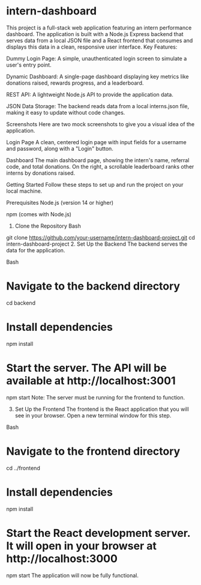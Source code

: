 # intern-dashboard
This project is a full-stack web application featuring an intern performance dashboard. The application is built with a Node.js Express backend that serves data from a local JSON file and a React frontend that consumes and displays this data in a clean, responsive user interface.
Key Features:

Dummy Login Page: A simple, unauthenticated login screen to simulate a user's entry point.

Dynamic Dashboard: A single-page dashboard displaying key metrics like donations raised, rewards progress, and a leaderboard.

REST API: A lightweight Node.js API to provide the application data.

JSON Data Storage: The backend reads data from a local interns.json file, making it easy to update without code changes.

Screenshots
Here are two mock screenshots to give you a visual idea of the application.

Login Page
A clean, centered login page with input fields for a username and password, along with a "Login" button.

Dashboard
The main dashboard page, showing the intern's name, referral code, and total donations. On the right, a scrollable leaderboard ranks other interns by donations raised.

Getting Started
Follow these steps to set up and run the project on your local machine.

Prerequisites
Node.js (version 14 or higher)

npm (comes with Node.js)

1. Clone the Repository
Bash

git clone https://github.com/your-username/intern-dashboard-project.git
cd intern-dashboard-project
2. Set Up the Backend
The backend serves the data for the application.

Bash

# Navigate to the backend directory
cd backend

# Install dependencies
npm install

# Start the server. The API will be available at http://localhost:3001
npm start
Note: The server must be running for the frontend to function.

3. Set Up the Frontend
The frontend is the React application that you will see in your browser. Open a new terminal window for this step.

Bash

# Navigate to the frontend directory
cd ../frontend

# Install dependencies
npm install

# Start the React development server. It will open in your browser at http://localhost:3000
npm start
The application will now be fully functional.
